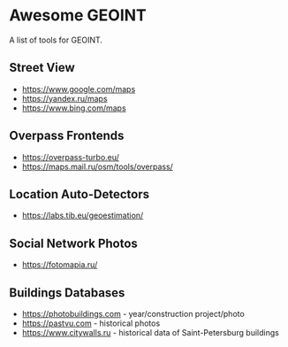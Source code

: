 # Awesome GEOINT

A list of tools for GEOINT.

## Street View

* https://www.google.com/maps
* https://yandex.ru/maps
* https://www.bing.com/maps

## Overpass Frontends

* https://overpass-turbo.eu/
* https://maps.mail.ru/osm/tools/overpass/

## Location Auto-Detectors

* https://labs.tib.eu/geoestimation/

## Social Network Photos

* https://fotomapia.ru/

## Buildings Databases

* https://photobuildings.com - year/construction project/photo
* https://pastvu.com - historical photos
* https://www.citywalls.ru - historical data of Saint-Petersburg buildings

